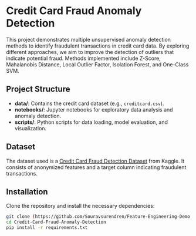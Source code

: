# Credit Card Fraud Anomaly Detection

This project demonstrates multiple unsupervised anomaly detection methods to identify fraudulent transactions in credit card data. By exploring different approaches, we aim to improve the detection of outliers that indicate potential fraud. Methods implemented include Z-Score, Mahalanobis Distance, Local Outlier Factor, Isolation Forest, and One-Class SVM.

## Project Structure

- **data/**: Contains the credit card dataset (e.g., `creditcard.csv`).
- **notebooks/**: Jupyter notebooks for exploratory data analysis and anomaly detection.
- **scripts/**: Python scripts for data loading, model evaluation, and visualization.

## Dataset

The dataset used is a [Credit Card Fraud Detection Dataset](https://www.kaggle.com/mlg-ulb/creditcardfraud) from Kaggle. It consists of anonymized features and a target column indicating fraudulent transactions.

## Installation

Clone the repository and install the necessary dependencies:

```bash
git clone (https://github.com/Souravsurendren/Feature-Engineering-Demo.git)
cd Credit-Card-Fraud-Anomaly-Detection
pip install -r requirements.txt
